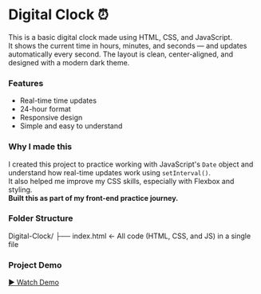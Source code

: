 # Digital Clock ⏰

This is a basic digital clock made using HTML, CSS, and JavaScript.  
It shows the current time in hours, minutes, and seconds — and updates automatically every second. The layout is clean, center-aligned, and designed with a modern dark theme.

### Features
- Real-time time updates
- 24-hour format
- Responsive design
- Simple and easy to understand

### Why I made this
I created this project to practice working with JavaScript's `Date` object and understand how real-time updates work using `setInterval()`.  
It also helped me improve my CSS skills, especially with Flexbox and styling.  
**Built this as part of my front-end practice journey.**

### Folder Structure
Digital-Clock/
├── index.html ← All code (HTML, CSS, and JS) in a single file

### Project Demo
[▶ Watch Demo](https://github.com/Prajnapunya09/Real-time-digital-clock/blob/main/output%20vedio(digital%20clock).mp4)
